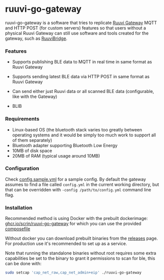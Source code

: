 # ruuvi-go-gateway

ruuvi-go-gateway is a software that tries to replicate [Ruuvi Gateway](https://ruuvi.com/gateway/) MQTT and HTTP POST (for custom servers) features so that users without a physical Ruuvi Gateway can still use software and tools created for the gateway, such as [RuuviBridge](https://github.com/Scrin/RuuviBridge/).

### Features

- Supports publishing BLE data to MQTT in real time in same format as Ruuvi Gateway
- Supports sending latest BLE data via HTTP POST in same format as Ruuvi Gateway
- Can send either just Ruuvi data or all scanned BLE data (configurable, like with the Gateway)

- BLIB

### Requirements

- Linux-based OS (the bluetooth stack varies too greatly between operating systems and it would be simply too much work to support all of them separately)
- Bluetooth adapter supporting Bluetooth Low Energy
- 10MB of disk space
- 20MB of RAM (typical usage around 10MB)

### Configuration

Check [config.sample.yml](./config.sample.yml) for a sample config. By default the gateway assumes to find a file called `config.yml` in the current working directory, but that can be overridden with `-config /path/to/config.yml` command line flag.

### Installation

Recommended method is using Docker with the prebuilt dockerimage: [ghcr.io/scrin/ruuvi-go-gateway](https://ghcr.io/scrin/ruuvi-go-gateway) for which you can use the provided [composefile](./docker-compose.yml)

Without docker you can download prebuilt binaries from the [releases](https://github.com/Scrin/ruuvi-go-gateway/releases) page. For production use it's recommended to set up as a service.

Note that running the standalone binaries without root requires some extra capabilities be set to the binary to grant it permissions to scan for ble, this can be done with:

```sh
sudo setcap 'cap_net_raw,cap_net_admin+eip' ./ruuvi-go-gateway
```
